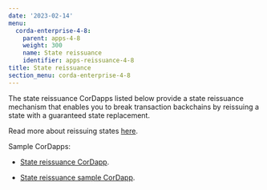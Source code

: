 ```yaml
---
date: '2023-02-14'
menu:
  corda-enterprise-4-8:
    parent: apps-4-8
    weight: 300
    name: State reissuance
    identifier: apps-reissuance-4-8
title: State reissuance
section_menu: corda-enterprise-4-8
---
```


The state reissuance CorDapps listed below provide a state reissuance mechanism that enables you to break transaction backchains by reissuing a state with a guaranteed state replacement.

Read more about reissuing states [here](../../../community/reissuing-states.md).

Sample CorDapps:

* [State reissuance CorDapp](https://github.com/corda/reissue-cordapp).

* [State reissuance sample CorDapp](https://github.com/corda/reissue-sample-cordapp).
